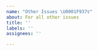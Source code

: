 ```yaml
---
name: "Other Issues \U0001F937‍♀️"
about: For all other issues
title: ''
labels: ''
assignees: ''

---
```


<!--
  Please provide enough detail. This info allows CIVIC heroes to do the good work!

  Before opening a new issue, please search existing issues: https://github.com/hackoregon/civic/issues
-->
